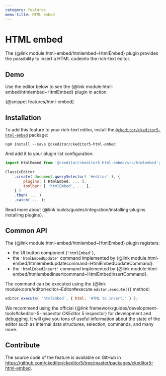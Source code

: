 ```yaml
---
category: features
menu-title: HTML embed
---
```


# HTML embed

The {@link module:html-embed/htmlembed~HtmlEmbed} plugin provides the possibility to insert a HTML codeinto the rich-text editor.

## Demo

Use the editor below to see the {@link module:html-embed/htmlembed~HtmlEmbed} plugin in action.

{@snippet features/html-embed}

## Installation

To add this feature to your rich-text editor, install the [`@ckeditor/ckeditor5-html-embed`](https://www.npmjs.com/package/@ckeditor/ckeditor5-html-embed) package:

```plaintext
npm install --save @ckeditor/ckeditor5-html-embed
```

And add it to your plugin list configuration:

```js
import HtmlEmbed from '@ckeditor/ckeditor5-html-embed/src/htmlembed';

ClassicEditor
	.create( document.querySelector( '#editor' ), {
		plugins: [ HtmlEmbed, ... ],
		toolbar: [ 'htmlEmbed', ... ],
	} )
	.then( ... )
	.catch( ... );
```

<info-box info>
	Read more about {@link builds/guides/integration/installing-plugins installing plugins}.
</info-box>

## Common API

The {@link module:html-embed/htmlembed~HtmlEmbed} plugin registers:
* the UI button component (`'htmlEmbed'`),
* the `'htmlEmbedUpdate'` command implemented by {@link module:html-embed/htmlembedupdatecommand~HtmlEmbedUpdateCommand}.
* the `'htmlEmbedInsert'` command implemented by {@link module:html-embed/htmlembedinsertcommand~HtmlEmbedInsertCommand}.

The command can be executed using the {@link module:core/editor/editor~Editor#execute `editor.execute()`} method:

```js
editor.execute( 'htmlEmbed', { html: 'HTML to insert.' } );
```

<info-box>
	We recommend using the official {@link framework/guides/development-tools#ckeditor-5-inspector CKEditor 5 inspector} for development and debugging. It will give you tons of useful information about the state of the editor such as internal data structures, selection, commands, and many more.
</info-box>

## Contribute

The source code of the feature is available on GitHub in https://github.com/ckeditor/ckeditor5/tree/master/packages/ckeditor5-html-embed.
